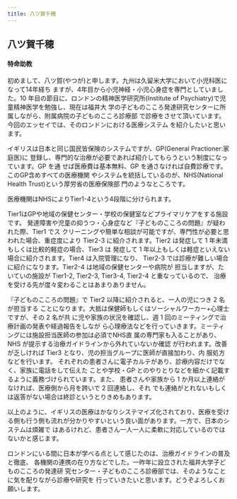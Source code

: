 ```yaml
---
title: 八ツ賀千穂
---
```


## 八ツ賀千穂

#### 特命助教


初めまして、八ツ賀(やつが)と申します。九州は久留米大学において小児科医になって14年経ち ますが、4年目から小児神経・小児心身症を専門としていました。10 年目の節目に、ロンドンの精神医学研究所(Institute of Psychiatry)で児童精神医学を勉強し、現在は福井大 学の子どものこころ発達研究センターに所属しながら、附属病院の子どものこころ診療部 で診療をさせて頂いています。今回のエッセイでは、そのロンドンにおける医療システム を紹介したいと思います。

イギリスは日本と同じ国民皆保険のシステムですが、GP(General Practioner:家庭医)に 登録し、専門的な治療が必要であれば紹介してもらうという制度になっています。GP を通 せば医療費は基本無料、GP を通さなければ自費診療です。このGP含めすべての医療機関 やシステムを統括しているのが、NHS(National Health Trust)という厚労省の医療保険部 門のようなところです。

医療機関はNHSによりTier1-4という4段階に分けられます。

Tier1はGPや地域の保健センター・学校の保健室などプライマリケアをする施設です。 発達障害や児童の抑うつ・心身症など『子どものこころの問題』が疑われた際、Tier1 でス クリーニングや簡単な相談が可能ですが、専門性が必要と思われた場合、重症度により Tier2-3 に紹介されます。Tier2 は発症して 1 年未満もしくは比較的軽症の場合、Tier3 は 発症して 1 年以上もしくは軽症といえない場合に紹介されます。Tier4 は入院管理になり、 Tier2-3 では診療が難しい場合に紹介になります。Tier2-4 は地域の保健センターや病院が 担当しますが、たいていの施設が Tier1-2, Tier2-3, Tier3-4, Tier2-4 と重なっているので、 治療を受ける先が度々変わることはあまりありません。

『子どものこころの問題』で Tier2 以降に紹介されると、一人の児につき 2 名が担当する ことになります。大抵は保健師もしくはソーシャルワーカー+心理士ですが、その 2 名が共 に児や家族の状況を確認し、週 1 回のミーティングで治療計画の発表や経過報告をしなが ら心理療法などを行っていきます。ミーティングには施設担当医師の参加は必須でNHS直 属の専門家も入ることがあり、NHS が提示する治療ガイドラインから外れていないか確認 が行われます。改善が乏しければ Tier3 となり、児の担当グループに医師が直接加わり、内 服処方などを行います。 それぞれの患者さんに電子カルテがあり、診療内容だけでなく、家族に電話をして伝えた ことや学校・GP とのやりとりなどを細かく記載するように義務づけられています。また、 患者さんや家族から 1 か月以上連絡がなければ、医療側から月を跨いで 2 回連絡し、それ でも連絡がとれないもしくは返答がない場合は終診というとりきめもあります。

以上のように、イギリスの医療はかなりシステマイズ化されており、医療を受ける側も行う側も流れが分かりやすいという良い面があります。一方で、日本のシステムは煩雑で はあるけれど、患者さん一人一人に柔軟に対応しているのではないかと感じます。

ロンドンにいる間に日本が学べる点として感じたのは、治療ガイドラインの普及と徹底、 各機関の連携の在り方などでした。一昨年に設立された福井大学子どものこころの発達研 究センター・子どものこころ診療部では、そのようなことに気を配りながら診療や研究を 行っていきたいと思います。どうぞよろしくお願いします。
